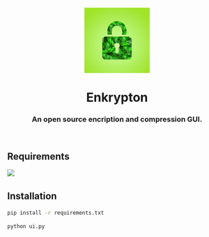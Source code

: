 <p align="center">
    <img align="center" src="./assets/icon.png" height="150px">
</p>

<h1 align="center">Enkrypton</h1>
<h3 align="center">An open source encription and compression GUI.</h3>
<br>

## Requirements
![][python-shield]

## Installation

```bash
pip install -r requirements.txt
```

```bash
python ui.py
```

[python-shield]: https://img.shields.io/badge/Python-3.5^-green?style=for-the-badge&logo=python